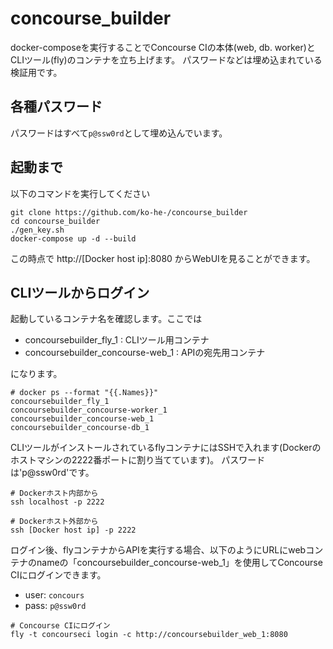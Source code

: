 # concourse_builder

docker-composeを実行することでConcourse CIの本体(web, db. worker)とCLIツール(fly)のコンテナを立ち上げます。
パスワードなどは埋め込まれている検証用です。

## 各種パスワード

パスワードはすべて`p@ssw0rd`として埋め込んでいます。

## 起動まで

以下のコマンドを実行してください

```
git clone https://github.com/ko-he-/concourse_builder
cd concourse_builder
./gen_key.sh
docker-compose up -d --build
```
この時点で http://[Docker host ip]:8080 からWebUIを見ることができます。


## CLIツールからログイン

起動しているコンテナ名を確認します。ここでは

- concoursebuilder_fly_1 : CLIツール用コンテナ
- concoursebuilder_concourse-web_1 : APIの宛先用コンテナ

になります。

```
# docker ps --format "{{.Names}}"
concoursebuilder_fly_1
concoursebuilder_concourse-worker_1
concoursebuilder_concourse-web_1
concoursebuilder_concourse-db_1
```


CLIツールがインストールされているflyコンテナにはSSHで入れます(Dockerのホストマシンの2222番ポートに割り当てています)。
パスワードは'p@ssw0rd'です。

```
# Dockerホスト内部から
ssh localhost -p 2222

# Dockerホスト外部から
ssh [Docker host ip] -p 2222
```

ログイン後、flyコンテナからAPIを実行する場合、以下のようにURLにwebコンテナのnameの「concoursebuilder_concourse-web_1」を使用してConcourse CIにログインできます。

- user: `concours`
- pass: `p@ssw0rd`

```
# Concourse CIにログイン 
fly -t concourseci login -c http://concoursebuilder_web_1:8080
```



